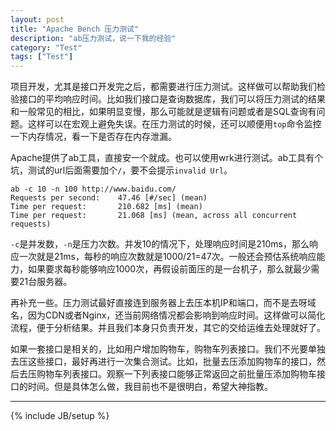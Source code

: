 ```yaml
---
layout: post
title: "Apache Bench 压力测试"
description: "ab压力测试，说一下我的经验"
category: "Test"
tags: ["Test"]
---
```


项目开发，尤其是接口开发完之后，都需要进行压力测试。这样做可以帮助我们检验接口的平均响应时间。比如我们接口是查询数据库，我们可以将压力测试的结果和一般常见的相比，如果明显变慢，那么可能就是逻辑有问题或者是SQL查询有问题。这样可以在宏观上避免失误。在压力测试的时候，还可以顺便用`top`命令监控一下内存情况，看一下是否存在内存泄漏。

Apache提供了ab工具，直接安一个就成。也可以使用wrk进行测试。ab工具有个坑，测试的url后面需要加个`/`，要不会提示`invalid Url`。

	ab -c 10 -n 100 http://www.baidu.com/
	Requests per second:    47.46 [#/sec] (mean)
	Time per request:       210.682 [ms] (mean)
	Time per request:       21.068 [ms] (mean, across all concurrent requests)

`-c`是并发数，`-n`是压力次数。并发10的情况下，处理响应时间是210ms，那么响应一次就是21ms，每秒的响应次数就是1000/21=47次。一般还会预估系统响应能力，如果要求每秒能够响应1000次，再假设前面压的是一台机子，那么就最少需要21台服务器。

再补充一些。压力测试最好直接连到服务器上去压本机IP和端口，而不是去呀域名，因为CDN或者Nginx，还当前网络情况都会影响到响应时间。这样做可以简化流程，便于分析结果。并且我们本身只负责开发，其它的交给运维去处理就好了。

如果一套接口是相关的，比如用户增加购物车，购物车列表接口。我们不光要单独去压这些接口，最好再进行一次集合测试。比如，批量去压添加购物车的接口，然后去压购物车列表接口。观察一下列表接口能够正常返回之前批量压添加购物车接口的时间。但是具体怎么做，我目前也不是很明白，希望大神指教。

---


{% include JB/setup %}